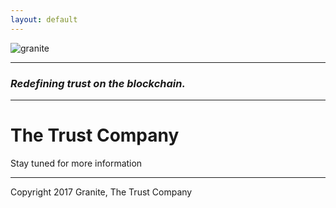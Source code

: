 ```yaml
---
layout: default
---
```


![granite](http://i.cubeupload.com/n5ktz1.png)


---

### *Redefining trust on the blockchain.*

---

# The Trust Company

Stay tuned for more information

---

Copyright 2017 Granite, The Trust Company
